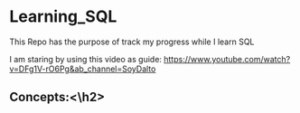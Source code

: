 # Learning_SQL
This Repo has the purpose of track my progress while I learn SQL

I am staring by using this video as guide: https://www.youtube.com/watch?v=DFg1V-rO6Pg&ab_channel=SoyDalto

<h2>Concepts:<\h2>
